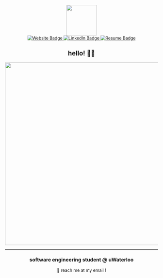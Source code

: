 

<div align="center">

   <img src="https://media.giphy.com/media/cAmNWnkOm4uzvcQgRj/giphy.gif" width="100"/>

  <div id="badges">
    <a href="https://bill-wang.com">
      <img src="https://img.shields.io/badge/Website-%234169e1?style=for-the-badge&logo=dpd&logoColor=white&link=https%3A%2F%2Fbill-wang.com" alt="Website Badge"/>
    </a>
    <a href="http://www.linkedin.com/in/bw7599">
      <img src="https://img.shields.io/badge/LinkedIn-blue?style=for-the-badge&logo=linkedin&logoColor=white" alt="LinkedIn Badge"/>
    </a>
    <a href="resume.pdf">
      <img src="https://img.shields.io/badge/Resume-%237ABACC?style=for-the-badge&logo=readme&logoColor=white&link=https%3A%2F%2Fbill-wang.com" alt="Resume Badge"/>
    </a>
  </div>
  <img src="https://komarev.com/ghpvc/?username=billwang7599e&style=flat-square&color=blue" alt=""/>

  
 
  <h2 align="center">hello! 🙋‍♂️ </h2>
  <img src="https://media.giphy.com/media/26AHONQ79FdWZhAI0/giphy.gif" width="600"/>

  ---

  <h3>software engineering student @ uWaterloo</h3>
  📧  <a href="mailto:billwang7599@gmail.com" style="text-decoration:none" >reach me at my email !</a>

 
</div>

